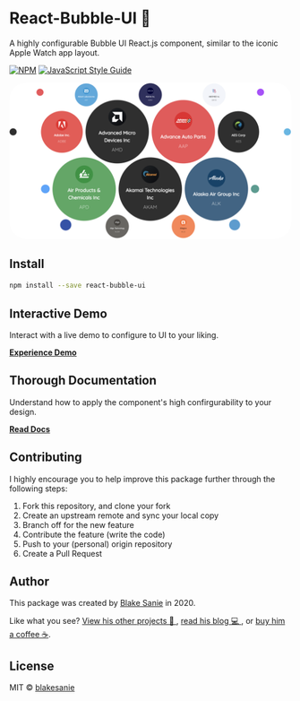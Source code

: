 # React-Bubble-UI 🔮

A highly configurable Bubble UI React.js component, similar to the iconic Apple Watch app layout.

[![NPM](https://img.shields.io/npm/v/react-bubble-ui.svg)](https://www.npmjs.com/package/react-bubble-ui) [![JavaScript Style Guide](https://img.shields.io/badge/code_style-standard-brightgreen.svg)](https://standardjs.com)

<img src="./example/public/demoScreenshot.png" style="border-radius: 30px"/>

## Install

```bash
npm install --save react-bubble-ui
```

## Interactive Demo

Interact with a live demo to configure to UI to your liking.

[**Experience Demo**](https://blakesanie.github.io/React-Bubble-UI)

## Thorough Documentation

Understand how to apply the component's high confirgurability to your design.

[**Read Docs**](https://blakesanie.github.io/React-Bubble-UI)

## Contributing

I highly encourage you to help improve this package further through the following steps:

1. Fork this repository, and clone your fork
2. Create an upstream remote and sync your local copy
3. Branch off for the new feature
4. Contribute the feature (write the code)
5. Push to your (personal) origin repository
6. Create a Pull Request

## Author

This package was created by [Blake Sanie](https://github.com/blakesanie) in 2020.

Like what you see? [View his other projects 📱 ](https://blakesanie.com/cs), [read his blog 💻 ](https://blakesanie.medium.com), or [buy him a coffee ☕](https://paypal.me/blakesanie?locale.x=en_US).

## License

MIT © [blakesanie](https://github.com/blakesanie)
